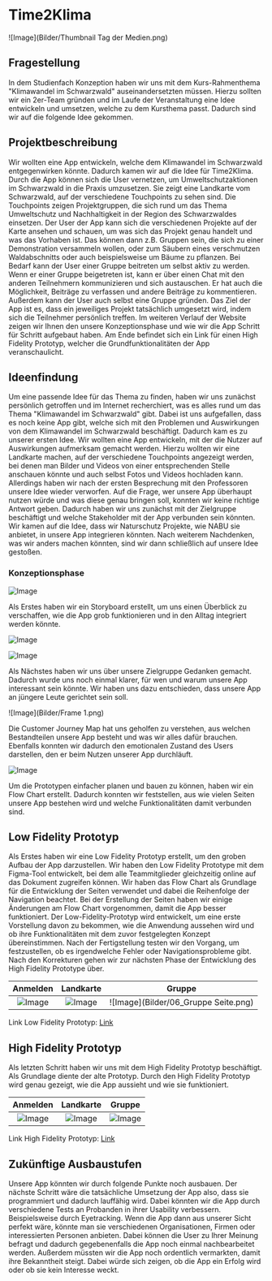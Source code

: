 # Time2Klima

![Image](Bilder/Thumbnail Tag der Medien.png)

## Fragestellung
In dem Studienfach Konzeption haben wir uns mit dem Kurs-Rahmenthema "Klimawandel im Schwarzwald" auseinandersetzten müssen. Hierzu sollten wir ein 2er-Team gründen und im Laufe der Veranstaltung eine Idee entwickeln und umsetzen, welche zu dem Kursthema passt. Dadurch sind wir auf die folgende Idee gekommen.


## Projektbeschreibung

Wir wollten eine App entwickeln, welche dem Klimawandel im Schwarzwald entgegenwirken könnte. Dadurch kamen wir auf die Idee für Time2Klima. Durch die App können sich die User vernetzen, um Umweltschutzaktionen im Schwarzwald in die Praxis umzusetzen. Sie zeigt eine Landkarte vom Schwarzwald, auf der verschiedene Touchpoints zu sehen sind. Die Touchpoints zeigen Projektgruppen, die sich rund um das Thema Umweltschutz und Nachhaltigkeit in der Region des Schwarzwaldes einsetzen. Der User der App kann sich die verschiedenen Projekte auf der Karte ansehen und schauen, um was sich das Projekt genau handelt und was das Vorhaben ist. Das können dann z.B. Gruppen sein, die sich zu einer Demonstration versammeln wollen, oder zum Säubern eines verschmutzen Waldabschnitts oder auch beispielsweise um Bäume zu pflanzen. Bei Bedarf kann der User einer Gruppe beitreten um selbst aktiv zu werden. Wenn er einer Gruppe beigetreten ist, kann er über einen Chat mit den anderen Teilnehmern kommunizieren und sich austauschen. Er hat auch die Möglichkeit, Beiträge zu verfassen und andere Beiträge zu kommentieren. Außerdem kann der User auch selbst eine Gruppe gründen. Das Ziel der App ist es, dass ein jeweiliges Projekt tatsächlich umgesetzt wird, indem sich die Teilnehmer persönlich treffen. Im weiteren Verlauf der Website zeigen wir Ihnen den unsere Konzeptionsphase und wie wir die App Schritt für Schritt aufgebaut haben. Am Ende befindet sich ein Link für einen High Fidelity Prototyp, welcher die Grundfunktionalitäten der App veranschaulicht.

## Ideenfindung
Um eine passende Idee für das Thema zu finden, haben wir uns zunächst persönlich getroffen und im Internet recherchiert, was es alles rund um das Thema "Klimawandel im Schwarzwald" gibt. Dabei ist uns aufgefallen, dass es noch keine App gibt, welche sich mit den Problemen und Auswirkungen von dem Klimawandel im Schwarzwald beschäftigt. Dadurch kam es zu unserer ersten Idee. Wir wollten eine App entwickeln, mit der die Nutzer auf Auswirkungen aufmerksam gemacht werden. Hierzu wollten wir eine Landkarte machen, auf der verschiedene Touchpoints angezeigt werden, bei denen man Bilder und Videos von einer entsprechenden Stelle anschauen könnte und auch selbst Fotos und Videos hochladen kann. Allerdings haben wir nach der ersten Besprechung mit den Professoren unsere Idee wieder verworfen. Auf die Frage, wer unsere App überhaupt nutzen würde und was diese genau bringen soll, konnten wir keine richtige Antwort geben. Dadurch haben wir uns zunächst mit der Zielgruppe beschäftigt und welche Stakeholder mit der App verbunden sein könnten. Wir kamen auf die Idee, dass wir Naturschutz Projekte, wie NABU sie anbietet, in unsere App integrieren könnten. Nach weiterem Nachdenken, was wir anders machen könnten, sind wir dann schließlich auf unsere Idee gestoßen.


### Konzeptionsphase

![Image](Bilder/Storyboard.png)

Als Erstes haben wir ein Storyboard erstellt, um uns einen Überblick zu verschaffen, wie die App grob funktionieren und in den Alltag integriert werden könnte.


![Image](Bilder/Personas_1b.png)


![Image](Bilder/Personas_2b.png)


Als Nächstes haben wir uns über unsere Zielgruppe Gedanken gemacht. Dadurch wurde uns noch einmal klarer, für wen und warum unsere App interessant sein könnte. Wir haben uns dazu entschieden, dass unsere App an jüngere Leute gerichtet sein soll. 

![Image](Bilder/Frame 1.png)

Die Customer Journey Map hat uns geholfen zu verstehen, aus welchen Bestandteilen unsere App besteht und was wir alles dafür brauchen. Ebenfalls konnten wir dadurch den emotionalen Zustand des Users darstellen, den er beim Nutzen unserer App durchläuft.

![Image](Bilder/Flow_Chart.png)

Um die Prototypen einfacher planen und bauen zu können, haben wir ein Flow Chart erstellt. Dadurch konnten wir feststellen, aus wie vielen Seiten unsere App bestehen wird und welche Funktionalitäten damit verbunden sind.

## Low Fidelity Prototyp

Als Erstes haben wir eine Low Fidelity Prototyp erstellt, um den groben Aufbau der App darzustellen.
Wir haben den Low Fidelity Prototype mit dem Figma-Tool entwickelt, bei dem alle Teammitglieder gleichzeitig online auf das Dokument zugreifen können. Wir haben das Flow Chart als Grundlage für die Entwicklung der Seiten verwendet und dabei die Reihenfolge der Navigation beachtet. Bei der Erstellung der Seiten haben wir einige Änderungen am Flow Chart vorgenommen, damit die App besser funktioniert.
Der Low-Fidelity-Prototyp wird entwickelt, um eine erste Vorstellung davon zu bekommen, wie die Anwendung aussehen wird und ob ihre Funktionalitäten mit dem zuvor festgelegten Konzept übereinstimmen. Nach der Fertigstellung testen wir den Vorgang, um festzustellen, ob es irgendwelche Fehler oder Navigationsprobleme gibt. Nach den Korrekturen gehen wir zur nächsten Phase der Entwicklung des High Fidelity Prototype über.


Anmelden                                       |  Landkarte                         | Gruppe
:---------------------------------------------:|:----------------------------------:|:-------------------------------------:
![Image](Bilder/01_Anmelden_Registrieren.png)  |  ![Image](Bilder/03_Landkarte.png) | ![Image](Bilder/06_Gruppe Seite.png)


Link Low Fidelity Prototyp: [Link](https://www.figma.com/proto/c7HcMhPISbGhoCWDnq5o2c/Konzeption-Phase?node-id=126%3A1963&scaling=min-zoom&page-id=126%3A3&starting-point-node-id=126%3A1963)



## High Fidelity Prototyp

Als letzten Schritt haben wir uns mit dem High Fidelity Prototyp beschäftigt. Als Grundlage diente der alte Prototyp. Durch den High Fidelity Prototyp wird genau gezeigt, wie die App aussieht und wie sie funktioniert.


Anmelden                       |  Landkarte                      | Gruppe
:-----------------------------:|:-------------------------------:|:----------------------------:
![Image](Bilder/Anmelden.png)  |  ![Image](Bilder/Landkarte.png) | ![Image](Bilder/Gruppe.png)


Link High Fidelity Prototyp: [Link](https://www.figma.com/proto/c7HcMhPISbGhoCWDnq5o2c/Konzeption-Phase?node-id=275%3A4900&scaling=min-zoom&page-id=126%3A4&starting-point-node-id=275%3A4900)


## Zukünftige Ausbaustufen

Unsere App könnten wir durch folgende Punkte noch ausbauen. Der nächste Schritt wäre die tatsächliche Umsetzung der App also, dass sie programmiert und dadurch lauffähig wird. Dabei könnten wir die App durch verschiedene Tests an Probanden in ihrer Usability verbessern. Beispielsweise durch Eyetracking. Wenn die App dann aus unserer Sicht perfekt wäre, könnte man sie verschiedenen Organisationen, Firmen oder interessierten Personen anbieten. Dabei können die User zu Ihrer Meinung befragt und dadurch gegebenenfalls die App noch einmal nachbearbeitet werden. Außerdem müssten wir die App noch ordentlich vermarkten, damit ihre Bekanntheit steigt. Dabei würde sich zeigen, ob die App ein Erfolg wird oder ob sie kein Interesse weckt.

